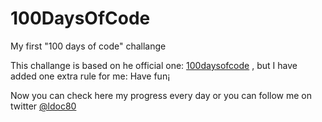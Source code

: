 # 100DaysOfCode
My first "100 days of code" challange

This challange is based on he official one: [100daysofcode](http://www.100daysofcode.com) , but I have added one extra rule for me: Have fun¡

Now you can check here my progress every day or you can follow me on twitter [@ldoc80](https://twitter.com/ldoc80)